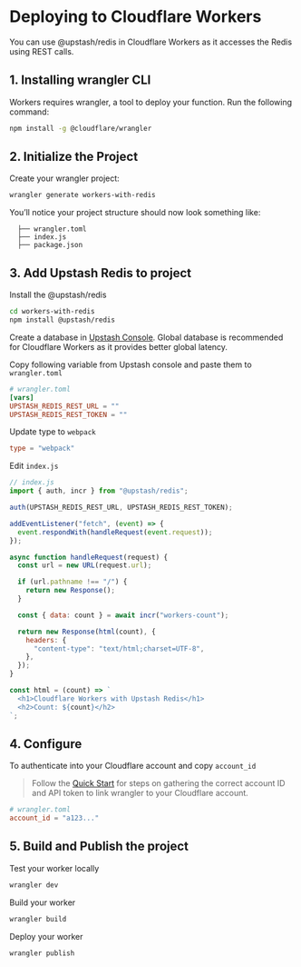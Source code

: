 # Deploying to Cloudflare Workers

You can use @upstash/redis in Cloudflare Workers as it accesses the Redis using REST calls.

## 1. Installing wrangler CLI

Workers requires wrangler, a tool to deploy your function. Run the
following command:

```bash
npm install -g @cloudflare/wrangler
```

## 2. Initialize the Project

Create your wrangler project:

```bash
wrangler generate workers-with-redis
```

You’ll notice your project structure should now look something like:

```
  ├── wrangler.toml
  ├── index.js
  ├── package.json
```

## 3. Add Upstash Redis to project

Install the @upstash/redis

```bash
cd workers-with-redis
npm install @upstash/redis
```

Create a database in [Upstash Console](https://console.upstash.com/). Global database is recommended for Cloudflare Workers as it provides better global latency.

Copy following variable from Upstash console and paste them to `wrangler.toml`

```toml
# wrangler.toml
[vars]
UPSTASH_REDIS_REST_URL = ""
UPSTASH_REDIS_REST_TOKEN = ""
```

Update type to `webpack`

```toml
type = "webpack"
```

Edit `index.js`

```js
// index.js
import { auth, incr } from "@upstash/redis";

auth(UPSTASH_REDIS_REST_URL, UPSTASH_REDIS_REST_TOKEN);

addEventListener("fetch", (event) => {
  event.respondWith(handleRequest(event.request));
});

async function handleRequest(request) {
  const url = new URL(request.url);

  if (url.pathname !== "/") {
    return new Response();
  }

  const { data: count } = await incr("workers-count");

  return new Response(html(count), {
    headers: {
      "content-type": "text/html;charset=UTF-8",
    },
  });
}

const html = (count) => `
  <h1>Cloudflare Workers with Upstash Redis</h1>
  <h2>Count: ${count}</h2>
`;
```

## 4. Configure

To authenticate into your Cloudflare account and copy `account_id`

> Follow the [Quick Start](https://developers.cloudflare.com/workers/get-started/guide#configure) for steps on gathering the correct account ID and API token to link wrangler to your Cloudflare account.

```toml
# wrangler.toml
account_id = "a123..."
```

## 5. Build and Publish the project

Test your worker locally

```bash
wrangler dev
```

Build your worker

```bash
wrangler build
```

Deploy your worker

```bash
wrangler publish
```
